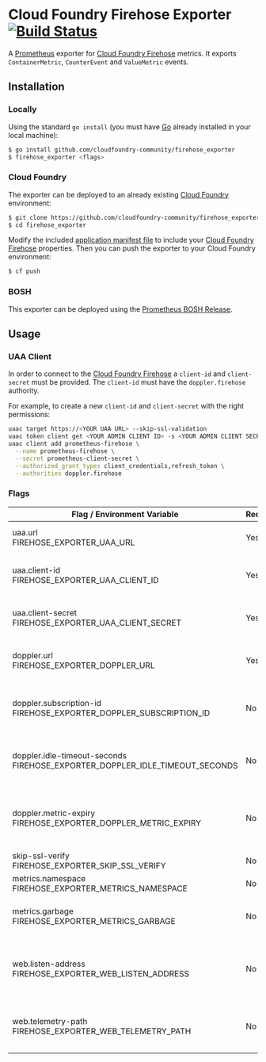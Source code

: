 # Cloud Foundry Firehose Exporter [![Build Status](https://travis-ci.org/cloudfoundry-community/firehose_exporter.png)](https://travis-ci.org/cloudfoundry-community/firehose_exporter)

A [Prometheus][prometheus] exporter for [Cloud Foundry Firehose][firehose] metrics. It exports `ContainerMetric`, `CounterEvent` and `ValueMetric` events.

## Installation

### Locally

Using the standard `go install` (you must have [Go][golang] already installed in your local machine):

```bash
$ go install github.com/cloudfoundry-community/firehose_exporter
$ firehose_exporter <flags>
```

### Cloud Foundry

The exporter can be deployed to an already existing [Cloud Foundry][cloudfoundry] environment:

```bash
$ git clone https://github.com/cloudfoundry-community/firehose_exporter.git
$ cd firehose_exporter
```

Modify the included [application manifest file][manifest] to include your [Cloud Foundry Firehose][firehose] properties. Then you can push the exporter to your Cloud Foundry environment:

```bash
$ cf push
```

### BOSH

This exporter can be deployed using the [Prometheus BOSH Release][prometheus-boshrelease].

## Usage

### UAA Client

In order to connect to the [Cloud Foundry Firehose][firehose] a `client-id` and `client-secret` must be provided. The `client-id` must have the `doppler.firehose` authority.

For example, to create a new `client-id` and `client-secret` with the right permissions:

```bash
uaac target https://<YOUR UAA URL> --skip-ssl-validation
uaac token client get <YOUR ADMIN CLIENT ID> -s <YOUR ADMIN CLIENT SECRET>
uaac client add prometheus-firehose \
  --name prometheus-firehose \
  --secret prometheus-client-secret \
  --authorized_grant_types client_credentials,refresh_token \
  --authorities doppler.firehose
```

### Flags

| Flag / Environment Variable | Required | Default | Description
| --------------------------- | -------- | ------- | -----------
| uaa.url<br />FIREHOSE_EXPORTER_UAA_URL | Yes | | Cloud Foundry UAA URL
| uaa.client-id<br />FIREHOSE_EXPORTER_UAA_CLIENT_ID | Yes | | Cloud Foundry UAA Client ID
| uaa.client-secret<br />FIREHOSE_EXPORTER_UAA_CLIENT_SECRET | Yes | | Cloud Foundry UAA Client Secret
| doppler.url<br />FIREHOSE_EXPORTER_DOPPLER_URL | Yes | | Cloud Foundry Doppler URL
| doppler.subscription-id<br />FIREHOSE_EXPORTER_DOPPLER_SUBSCRIPTION_ID | No | prometheus | Cloud Foundry Doppler Subscription ID
| doppler.idle-timeout-seconds<br />FIREHOSE_EXPORTER_DOPPLER_IDLE_TIMEOUT_SECONDS | No | 5 | Cloud Foundry Doppler Idle Timeout (in seconds)
| doppler.metric-expiry<br />FIREHOSE_EXPORTER_DOPPLER_METRIC_EXPIRY | No | 5 minutes | How long a Cloud Foundry Doppler metric is valid
| skip-ssl-verify<br />FIREHOSE_EXPORTER_SKIP_SSL_VERIFY | No | false | Disable SSL Verify |
| metrics.namespace<br />FIREHOSE_EXPORTER_METRICS_NAMESPACE | No | firehose_exporter | Metrics Namespace
| metrics.garbage<br />FIREHOSE_EXPORTER_METRICS_GARBAGE | No | 2 minute | How long to run the metrics garbage
| web.listen-address<br />FIREHOSE_EXPORTER_WEB_LISTEN_ADDRESS | No | :9186 | Address to listen on for web interface and telemetry
| web.telemetry-path<br />FIREHOSE_EXPORTER_WEB_TELEMETRY_PATH | No | /metrics | Path under which to expose Prometheus metrics

[cloudfoundry]: https://www.cloudfoundry.org/
[firehose]: https://docs.cloudfoundry.org/loggregator/architecture.html#firehose
[golang]: https://golang.org/
[manifest]: https://github.com/cloudfoundry-community/firehose_exporter/blob/master/manifest.yml
[prometheus]: https://prometheus.io/
[prometheus-boshrelease]: https://github.com/cloudfoundry-community/prometheus-boshrelease
